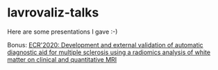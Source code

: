 # lavrovaliz-talks
Here are some presentations I gave :-)

Bonus:
[ECR'2020: Development and external validation of automatic diagnostic aid for multiple sclerosis using a radiomics analysis of white matter on clinical and quantitative MRI](https://youtu.be/kDz0tJAcrxs)
